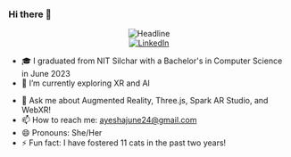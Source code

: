 ### Hi there 👋

<!--
**n-ay/n-ay** is a ✨ _special_ ✨ repository because its `README.md` (this file) appears on your GitHub profile.
Here are some ideas to get you started:
-->
<div align=center>
  <img src="https://readme-typing-svg.herokuapp.com?color=%236FDA44&size=32&center=true&vCenter=true&width=600&height=50&lines=Hi+there+I'm+Ayesha+%F0%9F%91%8B;" alt="Headline" />
</div>


<div align=center>
        <a href="https://www.linkedin.com/in/ayesha-nasim/"><img src="https://img.shields.io/badge/Linkedin-0077b5?style=flat&logo=linkedin" alt="LinkedIn" /></a>
</div>

<!--- - 🔭 I’m currently working on -->
- 🎓 I graduated from NIT Silchar with a Bachelor's in Computer Science in June 2023 
- 🌱 I’m currently exploring XR and AI
<!--- 👯 I’m looking to collaborate on ...-->
- 💬 Ask me about Augmented Reality, Three.js, Spark AR Studio, and WebXR!
- 📫 How to reach me: ayeshajune24@gmail.com
- 😄 Pronouns: She/Her
- ⚡ Fun fact: I have fostered 11 cats in the past two years!
